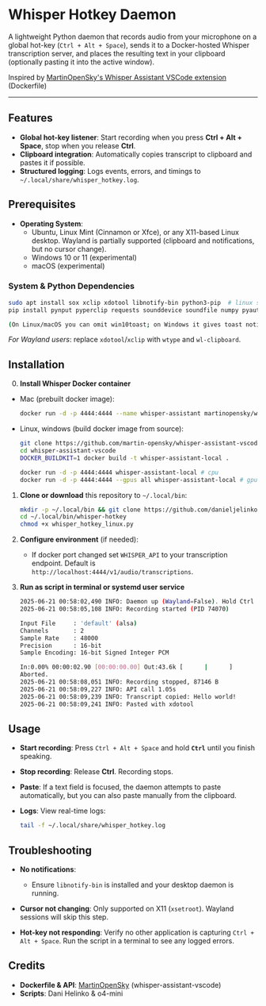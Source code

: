 # Whisper Hotkey Daemon

A lightweight Python daemon that records audio from your microphone on a global hot-key (`Ctrl + Alt + Space`), sends it to a Docker-hosted Whisper transcription server, and places the resulting text in your clipboard (optionally pasting it into the active window).

Inspired by [MartinOpenSky's Whisper Assistant VSCode extension](https://github.com/martin-opensky/whisper-assistant-vscode) (Dockerfile)

---

## Features

* **Global hot-key listener**: Start recording when you press **Ctrl + Alt + Space**, stop when you release **Ctrl**.
* **Clipboard integration**: Automatically copies transcript to clipboard and pastes it if possible.
* **Structured logging**: Logs events, errors, and timings to `~/.local/share/whisper_hotkey.log`.

## Prerequisites

* **Operating System**:
  * Ubuntu, Linux Mint (Cinnamon or Xfce), or any X11-based Linux desktop. Wayland is partially supported (clipboard and notifications, but no cursor change).
  * Windows 10 or 11 (experimental)
  * macOS (experimental)

### System & Python Dependencies

```bash
sudo apt install sox xclip xdotool libnotify-bin python3-pip  # linux system deps
pip install pynput pyperclip requests sounddevice soundfile numpy pyautogui win10toast # python deps  

(On Linux/macOS you can omit win10toast; on Windows it gives toast notifications.)
```

*For Wayland users*: replace `xdotool`/`xclip` with `wtype` and `wl-clipboard`.

## Installation

0. **Install Whisper Docker container**

* Mac (prebuilt docker image):

    ```bash
    docker run -d -p 4444:4444 --name whisper-assistant martinopensky/whisper-assistant:latest
    ```

* Linux, windows (build docker image from source):

    ```bash
    git clone https://github.com/martin-opensky/whisper-assistant-vscode
    cd whisper-assistant-vscode
    DOCKER_BUILDKIT=1 docker build -t whisper-assistant-local .

    docker run -d -p 4444:4444 whisper-assistant-local # cpu
    docker run -d -p 4444:4444 --gpus all whisper-assistant-local # gpu support
    ```

1. **Clone or download** this repository to `~/.local/bin`:

   ```bash
   mkdir -p ~/.local/bin && git clone https://github.com/danieljelinko/whisper-hotkey-daemon.git ~/.local/bin/whisper-hotkey
   cd ~/.local/bin/whisper-hotkey
   chmod +x whisper_hotkey_linux.py
   ```

2. **Configure environment** (if needed):

   * If docker port changed set `WHISPER_API` to your transcription endpoint. Default is `http://localhost:4444/v1/audio/transcriptions`.

3. **Run as script in terminal or systemd user service**

    ```bash
    2025-06-21 00:58:02,490 INFO: Daemon up (Wayland=False). Hold Ctrl + Alt + Space to record; release Ctrl to stop.
    2025-06-21 00:58:05,108 INFO: Recording started (PID 74070)

    Input File     : 'default' (alsa)
    Channels       : 2
    Sample Rate    : 48000
    Precision      : 16-bit
    Sample Encoding: 16-bit Signed Integer PCM

    In:0.00% 00:00:02.90 [00:00:00.00] Out:43.6k [      |      ]        Clip:0    
    Aborted.
    2025-06-21 00:58:08,051 INFO: Recording stopped, 87146 B
    2025-06-21 00:58:09,227 INFO: API call 1.05s
    2025-06-21 00:58:09,239 INFO: Transcript copied: Hello world!
    2025-06-21 00:58:09,241 INFO: Pasted with xdotool
    ```

## Usage

* **Start recording**: Press `Ctrl + Alt + Space` and hold **`Ctrl`** until you finish speaking.
* **Stop recording**: Release **Ctrl**. Recording stops.
* **Paste**: If a text field is focused, the daemon attempts to paste automatically, but you can also paste manually from the clipboard.
* **Logs**: View real-time logs:

  ```bash
  tail -f ~/.local/share/whisper_hotkey.log
  ```

## Troubleshooting

* **No notifications**:

  * Ensure `libnotify-bin` is installed and your desktop daemon is running.

* **Cursor not changing**: Only supported on X11 (`xsetroot`). Wayland sessions will skip this step.

* **Hot-key not responding**: Verify no other application is capturing `Ctrl + Alt + Space`. Run the script in a terminal to see any logged errors.

## Credits

* **Dockerfile & API**: [MartinOpenSky](https://github.com/martin-opensky) (whisper-assistant-vscode)
* **Scripts**: Dani Helinko & o4-mini
